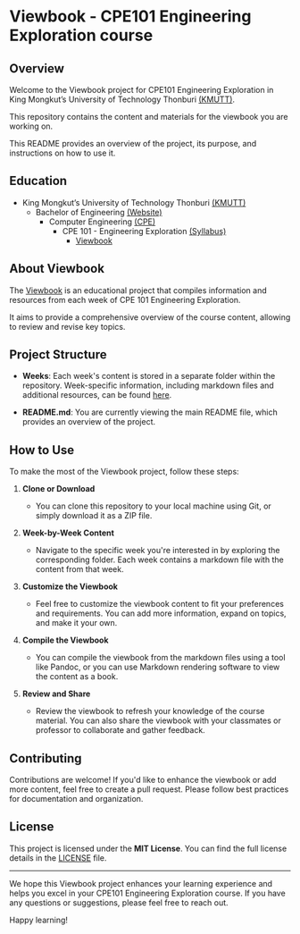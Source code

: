 # Viewbook - CPE101 Engineering Exploration course

## Overview

Welcome to the Viewbook project for CPE101 Engineering Exploration in King Mongkut’s University of Technology Thonburi [(KMUTT)](https://www.kmutt.ac.th/). 

This repository contains the content and materials for the viewbook you are working on.

This README provides an overview of the project, its purpose, and instructions on how to use it.

## Education
- King Mongkut’s University of Technology Thonburi [(KMUTT)](https://www.kmutt.ac.th/)
    - Bachelor of Engineering [(Website)](https://eng.kmutt.ac.th)
        - Computer Engineering [(CPE)](https://www.cpe.kmutt.ac.th)
            - CPE 101 - Engineering Exploration [(Syllabus)](https://drive.google.com/file/d/1q8DzZ1vEUM5RS1FiopvX1kUsBls0Rmtl/view)
                - [Viewbook](https://github.com/LuXeVi1/Bit6_Viewbook)

## About Viewbook

The [Viewbook](/Viewbook.md) is an educational project that compiles information and resources from each week of CPE 101 Engineering Exploration. 

It aims to provide a comprehensive overview of the course content, allowing to review and revise key topics.

## Project Structure

- **Weeks**: Each week's content is stored in a separate folder within the repository. Week-specific information, including markdown files and additional resources, can be found [here](/Viewbook.md).

- **README.md**: You are currently viewing the main README file, which provides an overview of the project.

## How to Use

To make the most of the Viewbook project, follow these steps:

1. **Clone or Download**
    - You can clone this repository to your local machine using Git, or simply download it as a ZIP file.

2. **Week-by-Week Content**
    - Navigate to the specific week you're interested in by exploring the corresponding folder. Each week contains a markdown file with the content from that week.

3. **Customize the Viewbook**
    - Feel free to customize the viewbook content to fit your preferences and requirements. You can add more information, expand on topics, and make it your own.

4. **Compile the Viewbook**
    - You can compile the viewbook from the markdown files using a tool like Pandoc, or you can use Markdown rendering software to view the content as a book.

5. **Review and Share**
    - Review the viewbook to refresh your knowledge of the course material. You can also share the viewbook with your classmates or professor to collaborate and gather feedback.


## Contributing

Contributions are welcome! If you'd like to enhance the viewbook or add more content, feel free to create a pull request. Please follow best practices for documentation and organization.

## License

This project is licensed under the **MIT License**. You can find the full license details in the [LICENSE](/LICENSE) file.

---

We hope this Viewbook project enhances your learning experience and helps you excel in your CPE101 Engineering Exploration course. If you have any questions or suggestions, please feel free to reach out.

Happy learning!